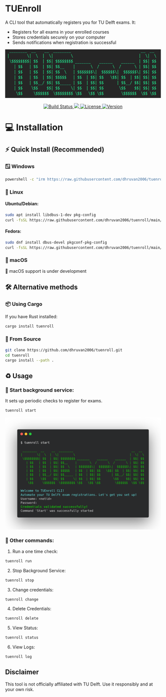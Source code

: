 # TUEnroll

A CLI tool that automatically registers you for TU Delft exams. It:
- Registers for all exams in your enrolled courses
- Stores credentials securely on your computer
- Sends notifications when registration is successful

<p align="center">
  <img src="logo_full.png" alt="TUEnroll Logo" />
</p>

<p align="center">
  <a href="https://github.com/dhruvan2006/tuenroll/actions">
    <img src="https://img.shields.io/github/actions/workflow/status/dhruvan2006/tuenroll/rust.yml?branch=main&label=Build&logo=github&logoColor=white&color=blue" alt="Build Status" />
  </a>
  <a href="https://codecov.io/gh/dhruvan2006/tuenroll"> 
    <img src="https://codecov.io/gh/dhruvan2006/tuenroll/graph/badge.svg?token=NE7S0F73RL"/> 
  </a>
  <a href="https://opensource.org/licenses/MIT">
    <img src="https://img.shields.io/badge/License-MIT-blue.svg" alt="License" />
  </a>
  <a href="https://github.com/dhruvan2006/tuenroll/releases">
    <img src="https://img.shields.io/github/v/release/dhruvan2006/tuenroll?logo=github&color=green" alt="Version" />
  </a>
</p>

# 💻 Installation

## ⚡ Quick Install (Recommended)

### 🪟 Windows

```bash
powershell -c "irm https://raw.githubusercontent.com/dhruvan2006/tuenroll/main/install.ps1 | iex"
```

### 🐧 Linux
#### Ubuntu/Debian:
```bash
sudo apt install libdbus-1-dev pkg-config
curl -fsSL https://raw.githubusercontent.com/dhruvan2006/tuenroll/main/install.sh | sh
```

#### Fedora:
```bash
sudo dnf install dbus-devel pkgconf-pkg-config
curl -fsSL https://raw.githubusercontent.com/dhruvan2006/tuenroll/main/install.sh | sh
```

### 🍎 macOS
🚧 macOS support is under development

## 🛠️ Alternative methods

### 📦 Using Cargo
If you have Rust installed:
```bash
cargo install tuenroll
```


### 🔧 From Source

```bash
git clone https://github.com/dhruvan2006/tuenroll.git
cd tuenroll
cargo install --path .
```

## ♻️ Usage

### 🚀 Start background service:
It sets up periodic checks to register for exams.
```bash
tuenroll start
```

<p align="center">
  <img src="start.png" alt="TUEnroll Logo" />
</p>

### 🔨 Other commands:
1. Run a one time check:

```bash
tuenroll run
```

2. Stop Background Service:

```bash
tuenroll stop
```

3. Change credentials:

```bash
tuenroll change
```

4. Delete Credentials:

```bash
tuenroll delete
```

5. View Status:

```bash
tuenroll status
```

6. View Logs:

```bash
tuenroll log
```

## Disclaimer

This tool is not officially affiliated with TU Delft. Use it responsibly and at your own risk.
